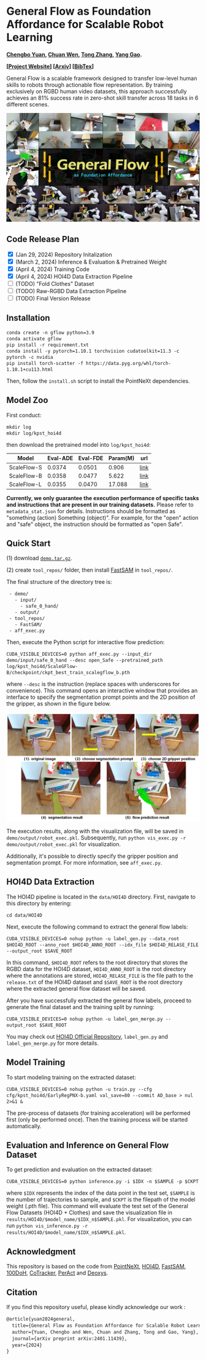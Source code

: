 # General Flow as Foundation Affordance for Scalable Robot Learning

**[Chengbo Yuan](https://michaelyuancb.github.io/), [Chuan Wen](https://alvinwen428.github.io/), [Tong Zhang](https://tongzhangthu.github.io/), [Yang Gao](https://yang-gao.weebly.com/).**

**[[Project Website](https://general-flow.github.io/)] [[Arxiv](http://arxiv.org/abs/2401.11439)] [[BibTex](#jump)]**

General Flow is a scalable framework designed to transfer low-level human skills to robots through actionable flow representation. By training exclusively on RGBD human video datasets, this approach successfully achieves an 81% success rate in zero-shot skill transfer across 18 tasks in 6 different scenes.

![teaser_pic](teaser.png "teaser_pic")

## Code Release Plan
<input type="checkbox" checked> (Jan 29, 2024) Repository Initalization </input> \
<input type="checkbox" checked> (March 2, 2024) Inference & Evaluation & Pretrained Weight </input> \
<input type="checkbox" checked> (April 4, 2024) Training Code </input> \
<input type="checkbox" checked> (April 4, 2024) HOI4D Data Extraction Pipeline</input> \
<input type="checkbox" > (TODO) "Fold Clothes" Dataset </input> \
<input type="checkbox" > (TODO) Raw-RGBD Data Extraction Pipeline</input> \
<input type="checkbox" > (TODO) Final Version Release </input> 

## Installation

```
conda create -n gflow python=3.9
conda activate gflow
pip install -r requirement.txt
conda install -y pytorch=1.10.1 torchvision cudatoolkit=11.3 -c pytorch -c nvidia
pip install torch-scatter -f https://data.pyg.org/whl/torch-1.10.1+cu113.html
```
Then, follow the `install.sh` script to install the PointNeXt dependencies.

## Model Zoo

First conduct:
```
mkdir log
mkdir log/kpst_hoi4d
```

then download the pretrained model into `log/kpst_hoi4d`:

|  Model   | Eval-ADE  | Eval-FDE | Param(M) | url |
|  ----  |  ----  |  ----  |  ----  |  ----  |
| ScaleFlow-S | 0.0374 | 0.0501 | 0.906 | [link](https://drive.google.com/file/d/1jUW86qDrl8iEkxClE3KjQMpxBwIMRcrZ/view?usp=sharing) |
| ScaleFlow-B | 0.0358 | 0.0477 | 5.622 | [link](https://drive.google.com/file/d/1U8_TpjKg6ycy-URMa5e1ABq_6Xvd9LJ4/view?usp=sharing) |
| ScaleFlow-L | 0.0355 | 0.0470 | 17.088 | [link](https://drive.google.com/file/d/1vJ_mwNfGC8P8WHuLQBdL28e_MywUJeZX/view?usp=sharing) |

**Currently, we only guarantee the execution performance of specific tasks and instructions that are present in our training datasets.** Please refer to `metadata_stat.json` for details. Instructions should be formatted as "something (action) Something (object)". For example, for the "open" action and "safe" object, the instruction should be formatted as "open Safe".

## Quick Start

(1) download [`demo.tar.gz`](https://drive.google.com/file/d/1CUst6UagjiYXkNQ6T08EBQI4T3ffFW_m/view?usp=sharing).

(2) create `tool_repos/` folder, then install [FastSAM](https://github.com/CASIA-IVA-Lab/FastSAM) in `tool_repos/`.

The final structure of the directory tree is:
```
 - demo/
   - input/
     - safe_0_hand/
   - output/
 - tool_repos/
   - FastSAM/
 - aff_exec.py
```

Then, execute the Python script for interactive flow prediction:
```
CUDA_VISIBLE_DEVICES=0 python aff_exec.py --input_dir demo/input/safe_0_hand --desc open_Safe --pretrained_path log/kpst_hoi4d/ScaleGFlow-B/checkpoint/ckpt_best_train_scalegflow_b.pth
```

where ``--desc`` is the instruction (replace spaces with underscores for convenience). This command opens an interactive window that provides an interface to specify the segmentation prompt points and the 2D position of the gripper, as shown in the figure below.

![interface_pic](interface.png "interface_pic")

The execution results, along with the visualization file, will be saved in `demo/output/robot_exec.pkl`. Subsequently, run `python vis_exec.py -r demo/output/robot_exec.pkl` for visualization.

Additionally, it's possible to directly specify the gripper position and segmentation prompt. For more information, see `aff_exec.py`.

## HOI4D Data Extraction

The HOI4D pipeline is located in the ``data/HOI4D`` directory. First, navigate to this directory by entering:

```
cd data/HOI4D
```

Next, execute the following command to extract the general flow labels:

```
CUDA_VISIBLE_DEVICES=0 nohup python -u label_gen.py --data_root $HOI4D_ROOT --anno_root $HOI4D_ANNO_ROOT --idx_file $HOI4D_RELASE_FILE --output_root $SAVE_ROOT
```

In this command, `$HOI4D_ROOT` refers to the root directory that stores the RGBD data for the HOI4D dataset, `HOI4D_ANNO_ROOT` is the root directory where the annotations are stored, `HOI4D_RELASE_FILE` is the file path to the `release.txt` of the HOI4D dataset and `$SAVE_ROOT` is the root directory where the extracted general flow dataset will be saved. 

After you have successfully extracted the general flow labels, proceed to generate the final dataset and the training split by running:

```
CUDA_VISIBLE_DEVICES=0 nohup python -u label_gen_merge.py --output_root $SAVE_ROOT
```

You may check out [HOI4D Official Repository](https://github.com/leolyliu/HOI4D-Instructions), `label_gen.py` and `label_gen_merge.py` for more details.

## Model Training

To start modeling training on the extracted dataset:

```
CUDA_VISIBLE_DEVICES=0 nohup python -u train.py --cfg cfg/kpst_hoi4d/EarlyRegPNX-b.yaml val_save=80 --commit AD_base > nul 2>&1 &
```

The pre-process of datasets (for training acceleration) will be performed first (only be performed once). Then the training process will be started automatically.

## Evaluation and Inference on General Flow Dataset

To get prediction and evaluation on the extracted dataset: 

```
CUDA_VISIBLE_DEVICES=0 python inference.py -i $IDX -n $SAMPLE -p $CKPT
```

where `$IDX` represents the index of the data point in the test set, `$SAMPLE` is the number of trajectories to sample, and `$CKPT` is the filepath of the model weight (.pth file). This command will evaluate the test set of the General Flow Datasets (HOI4D + Clothes) and save the visualization file in `results/HOI4D/$model_name/$IDX_n$SAMPLE.pkl`. For visualization, you can run `python vis_inference.py -r results/HOI4D/$model_name/$IDX_n$SAMPLE.pkl`.

## Acknowledgment

This repository is based on the code from [PointNeXt](https://github.com/guochengqian/PointNeXt), [HOI4D](https://github.com/leolyliu/HOI4D-Instructions), [FastSAM](https://github.com/CASIA-IVA-Lab/FastSAM), [100DoH](https://github.com/ddshan/hand_object_detector), [CoTracker](https://github.com/facebookresearch/co-tracker), [PerAct](https://github.com/peract/peract) and [Deoxys](https://github.com/UT-Austin-RPL/deoxys_control).

## Citation

If you find this repository useful, please kindly acknowledge our work <span id="jump">:</span>
```tex
@article{yuan2024general,
  title={General Flow as Foundation Affordance for Scalable Robot Learning},
  author={Yuan, Chengbo and Wen, Chuan and Zhang, Tong and Gao, Yang},
  journal={arXiv preprint arXiv:2401.11439},
  year={2024}
}
```



